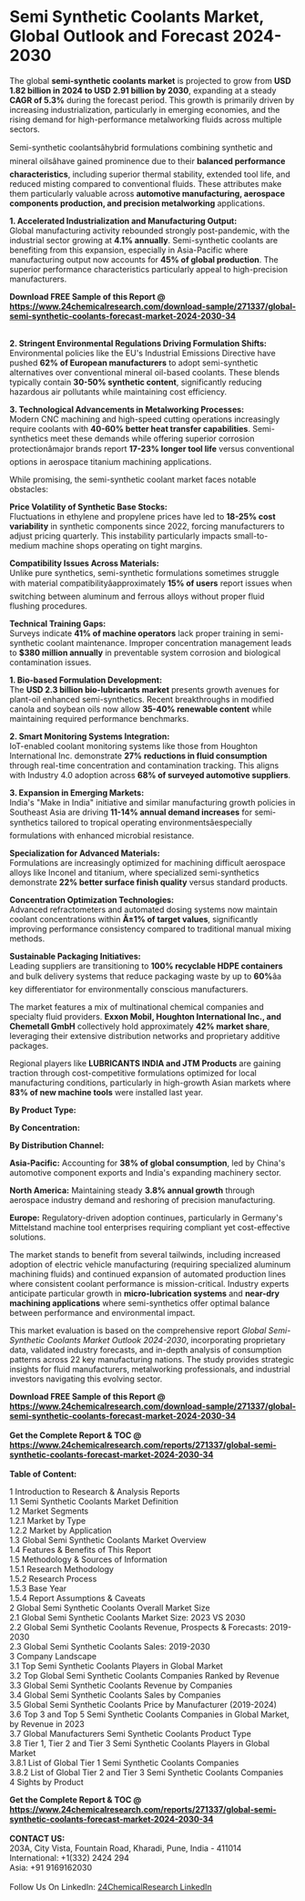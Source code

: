 <h1>Semi Synthetic Coolants Market, Global Outlook and Forecast 2024-2030</h1><p>The global <strong>semi-synthetic coolants market</strong> is projected to grow from <strong>USD 1.82 billion in 2024 to USD 2.91 billion by 2030</strong>, expanding at a steady <strong>CAGR of 5.3%</strong> during the forecast period. This growth is primarily driven by increasing industrialization, particularly in emerging economies, and the rising demand for high-performance metalworking fluids across multiple sectors.</p><p>Semi-synthetic coolantsâhybrid formulations combining synthetic and mineral oilsâhave gained prominence due to their <strong>balanced performance characteristics</strong>, including superior thermal stability, extended tool life, and reduced misting compared to conventional fluids. These attributes make them particularly valuable across <strong>automotive manufacturing, aerospace components production, and precision metalworking</strong> applications.</p><p><strong>1. Accelerated Industrialization and Manufacturing Output:</strong><br>
Global manufacturing activity rebounded strongly post-pandemic, with the industrial sector growing at <strong>4.1% annually</strong>. Semi-synthetic coolants are benefiting from this expansion, especially in Asia-Pacific where manufacturing output now accounts for <strong>45% of global production</strong>. The superior performance characteristics particularly appeal to high-precision manufacturers.</p><div><b>Download FREE Sample of this Report @ 
            <a href="https://www.24chemicalresearch.com/download-sample/271337/global-semi-synthetic-coolants-forecast-market-2024-2030-34">
            https://www.24chemicalresearch.com/download-sample/271337/global-semi-synthetic-coolants-forecast-market-2024-2030-34</a></b></div><br><p><strong>2. Stringent Environmental Regulations Driving Formulation Shifts:</strong><br>
Environmental policies like the EU's Industrial Emissions Directive have pushed <strong>62% of European manufacturers</strong> to adopt semi-synthetic alternatives over conventional mineral oil-based coolants. These blends typically contain <strong>30-50% synthetic content</strong>, significantly reducing hazardous air pollutants while maintaining cost efficiency.</p><p><strong>3. Technological Advancements in Metalworking Processes:</strong><br>
Modern CNC machining and high-speed cutting operations increasingly require coolants with <strong>40-60% better heat transfer capabilities</strong>. Semi-synthetics meet these demands while offering superior corrosion protectionâmajor brands report <strong>17-23% longer tool life</strong> versus conventional options in aerospace titanium machining applications.</p><p>While promising, the semi-synthetic coolant market faces notable obstacles:</p><p><strong>Price Volatility of Synthetic Base Stocks:</strong><br>
    Fluctuations in ethylene and propylene prices have led to <strong>18-25% cost variability</strong> in synthetic components since 2022, forcing manufacturers to adjust pricing quarterly. This instability particularly impacts small-to-medium machine shops operating on tight margins.</p><p><strong>Compatibility Issues Across Materials:</strong><br>
    Unlike pure synthetics, semi-synthetic formulations sometimes struggle with material compatibilityâapproximately <strong>15% of users</strong> report issues when switching between aluminum and ferrous alloys without proper fluid flushing procedures.</p><p><strong>Technical Training Gaps:</strong><br>
    Surveys indicate <strong>41% of machine operators</strong> lack proper training in semi-synthetic coolant maintenance. Improper concentration management leads to <strong>$380 million annually</strong> in preventable system corrosion and biological contamination issues.</p><p><strong>1. Bio-based Formulation Development:</strong><br>
The <strong>USD 2.3 billion bio-lubricants market</strong> presents growth avenues for plant-oil enhanced semi-synthetics. Recent breakthroughs in modified canola and soybean oils now allow <strong>35-40% renewable content</strong> while maintaining required performance benchmarks.</p><p><strong>2. Smart Monitoring Systems Integration:</strong><br>
IoT-enabled coolant monitoring systems like those from Houghton International Inc. demonstrate <strong>27% reductions in fluid consumption</strong> through real-time concentration and contamination tracking. This aligns with Industry 4.0 adoption across <strong>68% of surveyed automotive suppliers</strong>.</p><p><strong>3. Expansion in Emerging Markets:</strong><br>
India's "Make in India" initiative and similar manufacturing growth policies in Southeast Asia are driving <strong>11-14% annual demand increases</strong> for semi-synthetics tailored to tropical operating environmentsâespecially formulations with enhanced microbial resistance.</p><p><strong>Specialization for Advanced Materials:</strong><br>
    Formulations are increasingly optimized for machining difficult aerospace alloys like Inconel and titanium, where specialized semi-synthetics demonstrate <strong>22% better surface finish quality</strong> versus standard products.</p><p><strong>Concentration Optimization Technologies:</strong><br>
    Advanced refractometers and automated dosing systems now maintain coolant concentrations within <strong>Â±1% of target values</strong>, significantly improving performance consistency compared to traditional manual mixing methods.</p><p><strong>Sustainable Packaging Initiatives:</strong><br>
    Leading suppliers are transitioning to <strong>100% recyclable HDPE containers</strong> and bulk delivery systems that reduce packaging waste by up to <strong>60%</strong>âa key differentiator for environmentally conscious manufacturers.</p><p>The market features a mix of multinational chemical companies and specialty fluid providers. <strong>Exxon Mobil, Houghton International Inc., and Chemetall GmbH</strong> collectively hold approximately <strong>42% market share</strong>, leveraging their extensive distribution networks and proprietary additive packages.</p><p>Regional players like <strong>LUBRICANTS INDIA and JTM Products</strong> are gaining traction through cost-competitive formulations optimized for local manufacturing conditions, particularly in high-growth Asian markets where <strong>83% of new machine tools</strong> were installed last year.</p><p><strong>By Product Type:</strong></p><p><strong>By Concentration:</strong></p><p><strong>By Distribution Channel:</strong></p><p><strong>Asia-Pacific:</strong> Accounting for <strong>38% of global consumption</strong>, led by China's automotive component exports and India's expanding machinery sector.</p><p><strong>North America:</strong> Maintaining steady <strong>3.8% annual growth</strong> through aerospace industry demand and reshoring of precision manufacturing.</p><p><strong>Europe:</strong> Regulatory-driven adoption continues, particularly in Germany's Mittelstand machine tool enterprises requiring compliant yet cost-effective solutions.</p><p>The market stands to benefit from several tailwinds, including increased adoption of electric vehicle manufacturing (requiring specialized aluminum machining fluids) and continued expansion of automated production lines where consistent coolant performance is mission-critical. Industry experts anticipate particular growth in <strong>micro-lubrication systems</strong> and <strong>near-dry machining applications</strong> where semi-synthetics offer optimal balance between performance and environmental impact.</p><p>This market evaluation is based on the comprehensive report <em>Global Semi-Synthetic Coolants Market Outlook 2024-2030</em>, incorporating proprietary data, validated industry forecasts, and in-depth analysis of consumption patterns across 22 key manufacturing nations. The study provides strategic insights for fluid manufacturers, metalworking professionals, and industrial investors navigating this evolving sector.</p><div><b>Download FREE Sample of this Report @ 
            <a href="https://www.24chemicalresearch.com/download-sample/271337/global-semi-synthetic-coolants-forecast-market-2024-2030-34">
            https://www.24chemicalresearch.com/download-sample/271337/global-semi-synthetic-coolants-forecast-market-2024-2030-34</a></b></div><br><div><b>Get the Complete Report & TOC @ 
            <a href="https://www.24chemicalresearch.com/reports/271337/global-semi-synthetic-coolants-forecast-market-2024-2030-34">
            https://www.24chemicalresearch.com/reports/271337/global-semi-synthetic-coolants-forecast-market-2024-2030-34</a></b></div><br>
            <b>Table of Content:</b><p>1 Introduction to Research & Analysis Reports<br />
    1.1 Semi Synthetic Coolants Market Definition<br />
    1.2 Market Segments<br />
        1.2.1 Market by Type<br />
        1.2.2 Market by Application<br />
    1.3 Global Semi Synthetic Coolants Market Overview<br />
    1.4 Features & Benefits of This Report<br />
    1.5 Methodology & Sources of Information<br />
        1.5.1 Research Methodology<br />
        1.5.2 Research Process<br />
        1.5.3 Base Year<br />
        1.5.4 Report Assumptions & Caveats<br />
2 Global Semi Synthetic Coolants Overall Market Size<br />
    2.1 Global Semi Synthetic Coolants Market Size: 2023 VS 2030<br />
    2.2 Global Semi Synthetic Coolants Revenue, Prospects & Forecasts: 2019-2030<br />
    2.3 Global Semi Synthetic Coolants Sales: 2019-2030<br />
3 Company Landscape<br />
    3.1 Top Semi Synthetic Coolants Players in Global Market<br />
    3.2 Top Global Semi Synthetic Coolants Companies Ranked by Revenue<br />
    3.3 Global Semi Synthetic Coolants Revenue by Companies<br />
    3.4 Global Semi Synthetic Coolants Sales by Companies<br />
    3.5 Global Semi Synthetic Coolants Price by Manufacturer (2019-2024)<br />
    3.6 Top 3 and Top 5 Semi Synthetic Coolants Companies in Global Market, by Revenue in 2023<br />
    3.7 Global Manufacturers Semi Synthetic Coolants Product Type<br />
    3.8 Tier 1, Tier 2 and Tier 3 Semi Synthetic Coolants Players in Global Market<br />
        3.8.1 List of Global Tier 1 Semi Synthetic Coolants Companies<br />
        3.8.2 List of Global Tier 2 and Tier 3 Semi Synthetic Coolants Companies<br />
4 Sights by Product</p><div><b>Get the Complete Report & TOC @ 
            <a href="https://www.24chemicalresearch.com/reports/271337/global-semi-synthetic-coolants-forecast-market-2024-2030-34">
            https://www.24chemicalresearch.com/reports/271337/global-semi-synthetic-coolants-forecast-market-2024-2030-34</a></b></div><br><b>CONTACT US:</b><br>
            203A, City Vista, Fountain Road, Kharadi, Pune, India - 411014<br>
            International: +1(332) 2424 294<br>
            Asia: +91 9169162030 <br><br>
            Follow Us On LinkedIn: <a href="https://www.linkedin.com/company/24chemicalresearch/">24ChemicalResearch LinkedIn</a>
